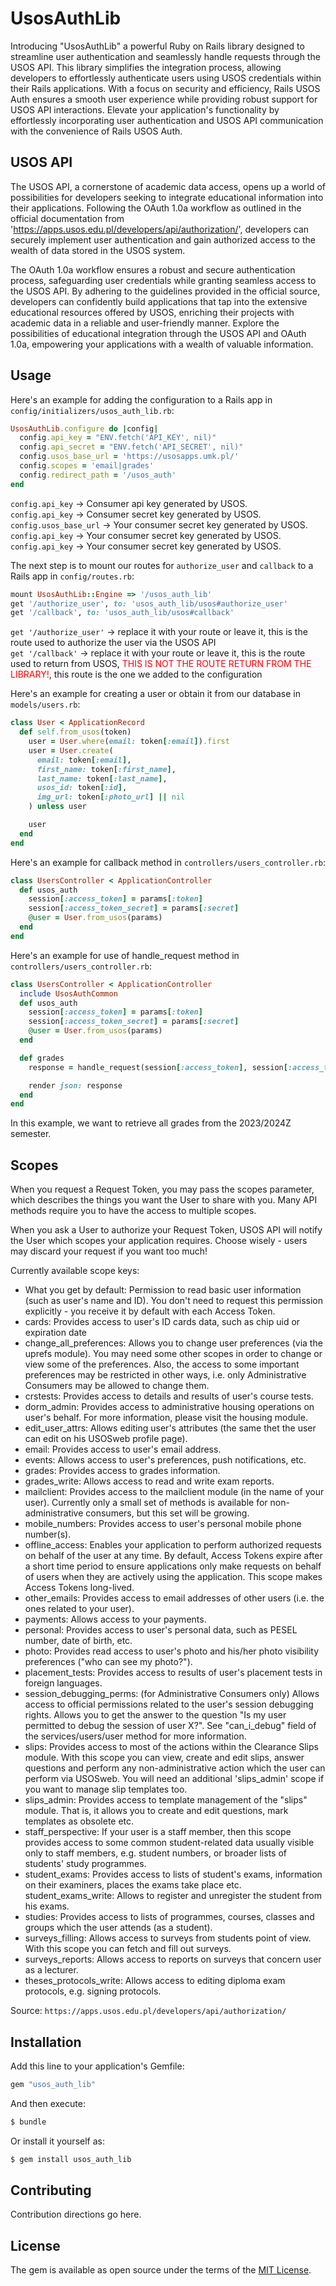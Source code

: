 # UsosAuthLib
Introducing "UsosAuthLib" a powerful Ruby on Rails library designed to streamline user authentication and seamlessly handle requests through the USOS API. This library simplifies the integration process, allowing developers to effortlessly authenticate users using USOS credentials within their Rails applications. With a focus on security and efficiency, Rails USOS Auth ensures a smooth user experience while providing robust support for USOS API interactions. Elevate your application's functionality by effortlessly incorporating user authentication and USOS API communication with the convenience of Rails USOS Auth.

## USOS API
The USOS API, a cornerstone of academic data access, opens up a world of possibilities for developers seeking to integrate educational information into their applications. Following the OAuth 1.0a workflow as outlined in the official documentation from 'https://apps.usos.edu.pl/developers/api/authorization/', developers can securely implement user authentication and gain authorized access to the wealth of data stored in the USOS system.

The OAuth 1.0a workflow ensures a robust and secure authentication process, safeguarding user credentials while granting seamless access to the USOS API. By adhering to the guidelines provided in the official source, developers can confidently build applications that tap into the extensive educational resources offered by USOS, enriching their projects with academic data in a reliable and user-friendly manner. Explore the possibilities of educational integration through the USOS API and OAuth 1.0a, empowering your applications with a wealth of valuable information.

## Usage
Here's an example for adding the configuration to a Rails app in `config/initializers/usos_auth_lib.rb`:
```ruby
UsosAuthLib.configure do |config|
  config.api_key = "ENV.fetch('API_KEY', nil)"
  config.api_secret = "ENV.fetch('API_SECRET', nil)"
  config.usos_base_url = 'https://usosapps.umk.pl/'
  config.scopes = 'email|grades'
  config.redirect_path = '/usos_auth'
end
```

`config.api_key` -> Consumer api key generated by USOS. <br>
`config.api_key` -> Consumer secret key generated by USOS. <br>
`config.usos_base_url` -> Your consumer secret key generated by USOS. <br>
`config.api_key` -> Your consumer secret key generated by USOS. <br>
`config.api_key` -> Your consumer secret key generated by USOS. <br>

The next step is to mount our routes for `authorize_user` and `callback` to a Rails app in `config/routes.rb`:
```ruby
mount UsosAuthLib::Engine => '/usos_auth_lib'
get '/authorize_user', to: 'usos_auth_lib/usos#authorize_user'
get '/callback', to: 'usos_auth_lib/usos#callback'
```

`get '/authorize_user'` -> replace it with your route or leave it, this is the route used to authorize the user via the USOS API <br>
`get '/callback'` -> replace it with your route or leave it, this is the route used to return from USOS, <span style="color: red;">THIS IS NOT THE ROUTE RETURN FROM THE LIBRARY!</span>, this route is the one we added to the configuration

Here's an example for creating a user or obtain it from our database in `models/users.rb`:

```ruby
class User < ApplicationRecord
  def self.from_usos(token)
    user = User.where(email: token[:email]).first
    user = User.create(
      email: token[:email],
      first_name: token[:first_name],
      last_name: token[:last_name],
      usos_id: token[:id],
      img_url: token[:photo_url] || nil
    ) unless user

    user
  end
end
```

Here's an example for callback method in `controllers/users_controller.rb`:
```ruby
class UsersController < ApplicationController
  def usos_auth
    session[:access_token] = params[:token]
    session[:access_token_secret] = params[:secret]
    @user = User.from_usos(params)
  end
end
```

Here's an example for use of handle_request method in `controllers/users_controller.rb`:
```ruby
class UsersController < ApplicationController
  include UsosAuthCommon
  def usos_auth
    session[:access_token] = params[:token]
    session[:access_token_secret] = params[:secret]
    @user = User.from_usos(params)
  end

  def grades
    response = handle_request(session[:access_token], session[:access_token_secret], '/services/grades/terms2?term_ids=2023/24Z')

    render json: response
  end
end
```
In this example, we want to retrieve all grades from the 2023/2024Z semester.

## Scopes
When you request a Request Token, you may pass the scopes parameter, which describes the things you want the User to share with you. Many API methods require you to have the access to multiple scopes.

When you ask a User to authorize your Request Token, USOS API will notify the User which scopes your application requires. Choose wisely - users may discard your request if you want too much!

Currently available scope keys:

- What you get by default: Permission to read basic user information (such as user's name and ID). You don't need to request this permission explicitly - you receive it by default with each Access Token.
- cards: Provides access to user's ID cards data, such as chip uid or expiration date
- change_all_preferences: Allows you to change user preferences (via the uprefs module). You may need some other scopes in order to change or view some of the preferences. Also, the access to some important preferences may be restricted in other ways, i.e. only Administrative Consumers may be allowed to change them.
- crstests: Provides access to details and results of user's course tests.
- dorm_admin: Provides access to administrative housing operations on user's behalf. For more information, please visit the housing module.
- edit_user_attrs: Allows editing user's attributes (the same thet the user can edit on his USOSweb profile page).
- email: Provides access to user's email address.
- events: Allows access to user's preferences, push notifications, etc.
- grades: Provides access to grades information.
- grades_write: Allows access to read and write exam reports.
- mailclient: Provides access to the mailclient module (in the name of your user). Currently only a small set of methods is available for non-administrative consumers, but this set will be growing.
- mobile_numbers: Provides access to user's personal mobile phone number(s).
- offline_access: Enables your application to perform authorized requests on behalf of the user at any time. By default, Access Tokens expire after a short time period to ensure applications only make requests on behalf of users when they are actively using the application. This scope makes Access Tokens long-lived.
- other_emails: Provides access to email addresses of other users (i.e. the ones related to your user).
- payments: Allows access to your payments.
- personal: Provides access to user's personal data, such as PESEL number, date of birth, etc.
- photo: Provides read access to user's photo and his/her photo visibility preferences ("who can see my photo?").
- placement_tests: Provides access to results of user's placement tests in foreign languages.
- session_debugging_perms: (for Administrative Consumers only) Allows access to official permissions related to the user's session debugging rights. Allows you to get the answer to the question "Is my user permitted to debug the session of user X?". See "can_i_debug" field of the services/users/user method for more information.
- slips: Provides access to most of the actions within the Clearance Slips module. With this scope you can view, create and edit slips, answer questions and perform any non-administrative action which the user can perform via USOSweb. You will need an additional 'slips_admin' scope if you want to manage slip templates too.
- slips_admin: Provides access to template management of the "slips" module. That is, it allows you to create and edit questions, mark templates as obsolete etc.
- staff_perspective: If your user is a staff member, then this scope provides access to some common student-related data usually visible only to staff members, e.g. student numbers, or broader lists of students' study programmes.
- student_exams: Provides access to lists of student's exams, information on their examiners, places the exams take place etc.
student_exams_write: Allows to register and unregister the student from his exams.
- studies: Provides access to lists of programmes, courses, classes and groups which the user attends (as a student).
- surveys_filling: Allows access to surveys from students point of view. With this scope you can fetch and fill out surveys.
- surveys_reports: Allows access to reports on surveys that concern user as a lecturer.
- theses_protocols_write: Allows access to editing diploma exam protocols, e.g. signing protocols.

Source: `https://apps.usos.edu.pl/developers/api/authorization/`

## Installation
Add this line to your application's Gemfile:

```ruby
gem "usos_auth_lib"
```

And then execute:
```bash
$ bundle
```

Or install it yourself as:
```bash
$ gem install usos_auth_lib
```

## Contributing
Contribution directions go here.

## License
The gem is available as open source under the terms of the [MIT License](https://opensource.org/licenses/MIT).
